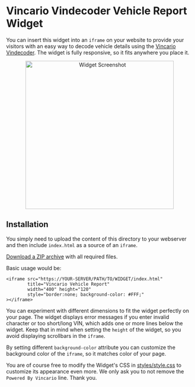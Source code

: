# Vincario Vindecoder Vehicle Report Widget
You can insert this widget into an `iframe` on your website to provide your visitors with an easy way
to decode vehicle details using the [Vincario Vindecoder](https://vindecoder.eu/). The widget is fully
responsive, so it fits anywhere you place it.

<p align="center">
<img src="https://user-images.githubusercontent.com/3509811/217822335-a7b79a7a-4193-44f0-8c44-168dbf76928a.png" width=400 alt="Widget Screenshot">
</p>

## Installation
You simply need to upload the content of this directory to your webserver and then include `index.html`
as a source of an `iframe`.

[Download a ZIP archive](https://github.com/Vincario/api-code-sample/files/10697799/vehicle_report_widget.zip)
with all required files.

Basic usage would be:
```
<iframe src="https://YOUR-SERVER/PATH/TO/WIDGET/index.html"
        title="Vincario Vehicle Report"
        width="400" height="120"
        style="border:none; background-color: #FFF;"
></iframe>
```
You can experiment with different dimensions to fit the widget perfectly on your page. The widget 
displays error messages if you enter invalid character or too short/long VIN, which adds one or 
more lines below the widget. Keep that in mind when setting the `height` of the widget, so you avoid
displaying scrollbars in the `iframe`.

By setting different `background-color` attribute you can customize the background color of the `iframe`,
so it matches color of your page.

You are of course free to modify the Widget's CSS in [styles/style.css](styles/style.css) to customize
its appearance even more. We only ask you to not remove the `Powered By Vincario` line. Thank you.

